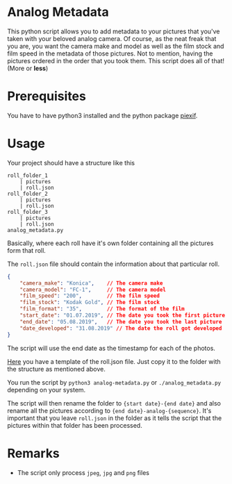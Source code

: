 # Analog Metadata
This python script allows you to add metadata to your pictures that you've taken
with your beloved analog camera. Of course, as the neat freak that you are, you
want the camera make and model as well as the film stock and film speed in the
metadata of those pictures. Not to mention, having the pictures ordered in the
order that you took them. This script does all of that! (More or **less**)

# Prerequisites
You have to have python3 installed and the python package
[piexif](https://pypi.org/project/piexif/).

# Usage

Your project should have a structure like this
```
roll_folder_1
    | pictures
    | roll.json
roll_folder_2
    | pictures
    | roll.json
roll_folder_3
    | pictures
    | roll.json
analog_metadata.py
```
Basically, where each roll have it's own folder containing all the pictures form
that roll.

The `roll.json` file should contain the information about that particular roll.
```json
{
    "camera_make": "Konica",    // The camera make
    "camera_model": "FC-1",     // The camera model
    "film_speed": "200",        // The film speed
    "film_stock": "Kodak Gold", // The film stock
    "film_format": "35",        // The format of the film
    "start_date": "01.07.2019", // The date you took the first picture
    "end_date": "05.08.2019",   // The date you took the last picture
    "date_developed": "31.08.2019" // The date the roll got developed
}
```

The script will use the end date as the timestamp for each of the photos.

[Here](roll.json) you have a template of the roll.json file. Just copy it to the folder with the structure as mentioned above.

You run the script by `python3 analog-metadata.py` or `./analog_metadata.py`
depending on your system.

The script will then rename the folder to `{start date}-{end date}` and also
rename all the pictures according to `{end date}-analog-{sequence}`. It's
important that you leave `roll.json` in the folder as it tells the script that
the pictures within that folder has been processed.

# Remarks
* The script only process `jpeg`, `jpg` and `png` files
